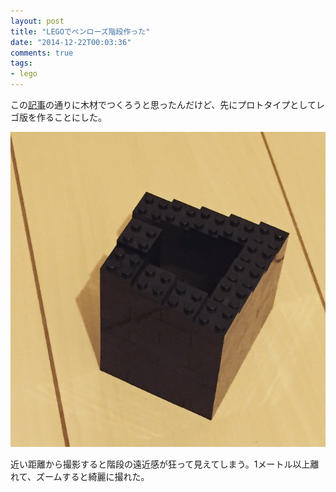 ```yaml
---
layout: post
title: "LEGOでペンローズ階段作った"
date: "2014-12-22T00:03:36"
comments: true
tags: 
- lego
---
```


この[記事](http://www.instructables.com/id/Impossible-Staircase/?lang=ja)の通りに木材でつくろうと思ったんだけど、先にプロトタイプとしてレゴ版を作ることにした。

<!--more-->

![](/images/post/penrose-stairs.jpg)

近い距離から撮影すると階段の遠近感が狂って見えてしまう。1メートル以上離れて、ズームすると綺麗に撮れた。

